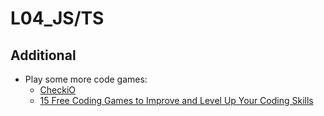 # L04_JS/TS

## Additional

- Play some more code games:
  - [CheckiO](https://js.checkio.org/)
  - [15 Free Coding Games to Improve and Level Up Your Coding Skills](https://skillcrush.com/blog/free-coding-games/)
